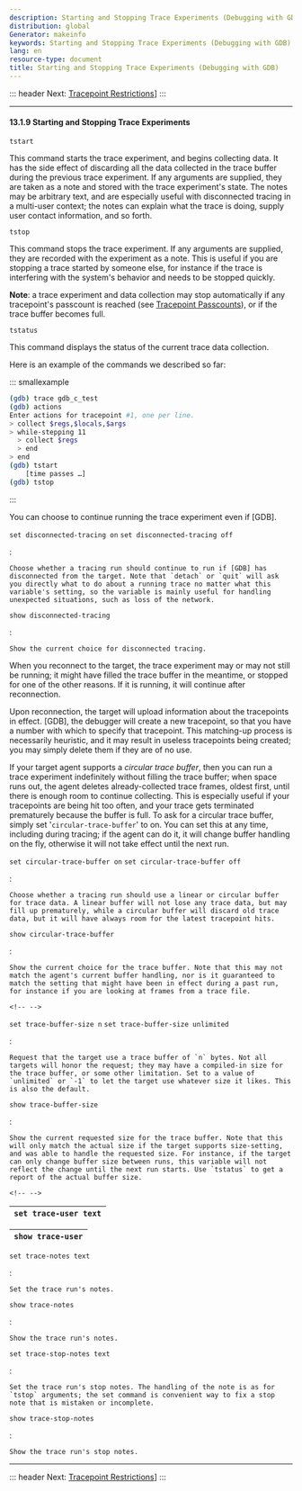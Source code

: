 ```yaml
---
description: Starting and Stopping Trace Experiments (Debugging with GDB)
distribution: global
Generator: makeinfo
keywords: Starting and Stopping Trace Experiments (Debugging with GDB)
lang: en
resource-type: document
title: Starting and Stopping Trace Experiments (Debugging with GDB)
---
```

::: header
Next: [Tracepoint Restrictions](Tracepoint-Restrictions.html#Tracepoint-Restrictions)]
:::

---

#### 13.1.9 Starting and Stopping Trace Experiments

`tstart`

This command starts the trace experiment, and begins collecting data. It has the side effect of discarding all the data collected in the trace buffer during the previous trace experiment. If any arguments are supplied, they are taken as a note and stored with the trace experiment's state. The notes may be arbitrary text, and are especially useful with disconnected tracing in a multi-user context; the notes can explain what the trace is doing, supply user contact information, and so forth.

`tstop`

This command stops the trace experiment. If any arguments are supplied, they are recorded with the experiment as a note. This is useful if you are stopping a trace started by someone else, for instance if the trace is interfering with the system's behavior and needs to be stopped quickly.

**Note**: a trace experiment and data collection may stop automatically if any tracepoint's passcount is reached (see [Tracepoint Passcounts](Tracepoint-Passcounts.html#Tracepoint-Passcounts)), or if the trace buffer becomes full.

`tstatus`

This command displays the status of the current trace data collection.

Here is an example of the commands we described so far:

::: smallexample

```bash
(gdb) trace gdb_c_test
(gdb) actions
Enter actions for tracepoint #1, one per line.
> collect $regs,$locals,$args
> while-stepping 11
  > collect $regs
  > end
> end
(gdb) tstart
    [time passes …]
(gdb) tstop
```

:::

You can choose to continue running the trace experiment even if [GDB].

`set disconnected-tracing on`
`set disconnected-tracing off`

:

```
Choose whether a tracing run should continue to run if [GDB] has disconnected from the target. Note that `detach` or `quit` will ask you directly what to do about a running trace no matter what this variable's setting, so the variable is mainly useful for handling unexpected situations, such as loss of the network.
```

`show disconnected-tracing`

:

```
Show the current choice for disconnected tracing.
```

When you reconnect to the target, the trace experiment may or may not still be running; it might have filled the trace buffer in the meantime, or stopped for one of the other reasons. If it is running, it will continue after reconnection.

Upon reconnection, the target will upload information about the tracepoints in effect. [GDB], the debugger will create a new tracepoint, so that you have a number with which to specify that tracepoint. This matching-up process is necessarily heuristic, and it may result in useless tracepoints being created; you may simply delete them if they are of no use.

If your target agent supports a *circular trace buffer*, then you can run a trace experiment indefinitely without filling the trace buffer; when space runs out, the agent deletes already-collected trace frames, oldest first, until there is enough room to continue collecting. This is especially useful if your tracepoints are being hit too often, and your trace gets terminated prematurely because the buffer is full. To ask for a circular trace buffer, simply set '`circular-trace-buffer`' to on. You can set this at any time, including during tracing; if the agent can do it, it will change buffer handling on the fly, otherwise it will not take effect until the next run.

`set circular-trace-buffer on`
`set circular-trace-buffer off`

:

```
Choose whether a tracing run should use a linear or circular buffer for trace data. A linear buffer will not lose any trace data, but may fill up prematurely, while a circular buffer will discard old trace data, but it will have always room for the latest tracepoint hits.
```

`show circular-trace-buffer`

:

```
Show the current choice for the trace buffer. Note that this may not match the agent's current buffer handling, nor is it guaranteed to match the setting that might have been in effect during a past run, for instance if you are looking at frames from a trace file.
```

```
<!-- -->
```

`set trace-buffer-size n`
`set trace-buffer-size unlimited`

:

```
Request that the target use a trace buffer of `n` bytes. Not all targets will honor the request; they may have a compiled-in size for the trace buffer, or some other limitation. Set to a value of `unlimited` or `-1` to let the target use whatever size it likes. This is also the default.
```

`show trace-buffer-size`

:

```
Show the current requested size for the trace buffer. Note that this will only match the actual size if the target supports size-setting, and was able to handle the requested size. For instance, if the target can only change buffer size between runs, this variable will not reflect the change until the next run starts. Use `tstatus` to get a report of the actual buffer size.
```

```
<!-- -->
```

| `set trace-user text` |
| :-------------------: |

| `show trace-user` |
| :---------------: |

`set trace-notes text`

:

```
Set the trace run's notes.
```

`show trace-notes`

:

```
Show the trace run's notes.
```

`set trace-stop-notes text`

:

```
Set the trace run's stop notes. The handling of the note is as for `tstop` arguments; the set command is convenient way to fix a stop note that is mistaken or incomplete.
```

`show trace-stop-notes`

:

```
Show the trace run's stop notes.
```

---

::: header
Next: [Tracepoint Restrictions](Tracepoint-Restrictions.html#Tracepoint-Restrictions)]
:::
